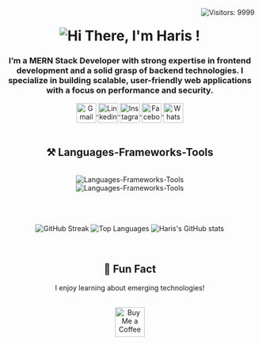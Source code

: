 <img align="right" src="https://visitor-badge.laobi.icu/badge?page_id=Az-Haris.Az-Haris" alt="Visitors: 9999" />

<h1 align="center">
    <img src="https://readme-typing-svg.herokuapp.com/?font=Righteous&size=35&center=true&vCenter=true&width=500&height=70&duration=3000&lines=Hi+There!+👋;+I'm+Haris!;" alt="Hi There, I'm Haris !" />
</h1>

<h3 align="center">I’m a MERN Stack Developer with strong expertise in frontend development and a solid grasp of backend technologies. I specialize in building scalable, user-friendly web applications with a focus on performance and security.</h3>

<div align="center"> 
    <a href="mailto:mdalimuzzaman437@gmail.com">
      <img height="40" align="center" title="mdalimuzzaman437@gmail.com" src="https://cdn-icons-png.flaticon.com/128/5968/5968534.png" alt="Gmail" />
    </a>
  <a href="https://www.linkedin.com/in/alimuzzaman-haris/">
     <img height=40 align="center" title="LinkedIn || MD Alimuzzaman Haris" src="https://cdn-icons-png.flaticon.com/128/145/145807.png" alt="Linkedin" />
  </a>
  <a href="https://www.instagram.com/alimuzzaman.haris/">
     <img height=40 align="center" title="Instagram || MD Alimuzzaman Haris" src="https://cdn-icons-png.flaticon.com/128/15713/15713420.png" alt="Instagram" />
  </a>
    <a href="https://www.facebook.com/alimuzzaman.haris/">
     <img height=40 align="center" title="Facebook || MD Alimuzzaman Haris" src="https://cdn-icons-png.flaticon.com/128/5968/5968764.png" alt="Facebook" />
  </a>
    <a href="https://wa.me/+8801405742311/">
     <img height=40 align="center" title="Whatsapp || MD Alimuzzaman Haris" src="https://cdn-icons-png.flaticon.com/128/15713/15713434.png" alt="WhatsApp" />
  </a>
</div>

 <br/>
 
<h2 align="center">⚒️ Languages-Frameworks-Tools</h2>
<br/>
<div align="center">
    <img src="https://skillicons.dev/icons?i=html,css,tailwind,js,react,vite,firebase,figma,npm" alt="Languages-Frameworks-Tools" />
    <br />
    <img src="https://skillicons.dev/icons?i=nodejs,express,mongodb,nextjs,github,vercel,vscode" alt="Languages-Frameworks-Tools" /><br>
</div>

<br />
<br />
<br />

<p align="center">
    <img src="https://github-readme-streak-stats.herokuapp.com?user=Az-Haris&date_format=j%20M%5B%20Y%5D&card_width=595" alt="GitHub Streak" />
    <img src="https://github-readme-stats.vercel.app/api/top-langs/?username=Az-Haris&card_width=595&layout=compact" alt="Top Languages">
    <img src="https://github-readme-stats.vercel.app/api?username=Az-Haris&show_icons=true&count_private=true&rank_icon=github&theme=transparent&card_width=595" alt="Haris's GitHub stats">
</p>

<br />

<h2 align="center">🌈 Fun Fact</h2>
<p align="center">I enjoy learning about emerging technologies!</p>
<br />
<div align="center">
    <a href="https://buymeacoffee.com/ZfXvzCcYq0">
    <img height=60 src="https://www.codehim.com/wp-content/uploads/2022/09/bmc-button.png" alt="Buy Me a Coffee" />
</a>
</div>
